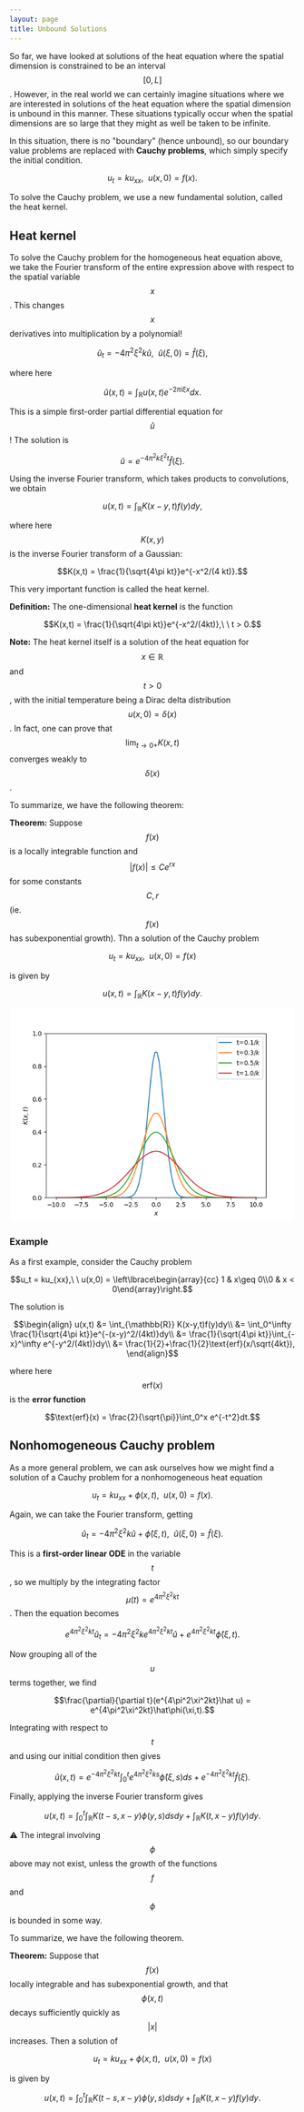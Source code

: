 ```yaml
---
layout: page
title: Unbound Solutions
---
```


So far, we have looked at solutions of the heat equation where the spatial dimension is constrained to be an interval $$[0,L]$$.
However, in the real world we can certainly imagine situations where we are interested in solutions of the heat equation where the spatial dimension is unbound in this manner.
These situations typically occur when the spatial dimensions are so large that they might as well be taken to be infinite.

In this situation, there is no "boundary" (hence unbound), so our boundary value problems are replaced with **Cauchy problems**, which simply specify the initial condition.

$$u_t = ku_{xx},\ \ u(x,0) = f(x).$$

To solve the Cauchy problem, we use a new fundamental solution, called the heat kernel.

## Heat kernel

To solve the Cauchy problem for the homogeneous heat equation above, we take the Fourier transform of the entire expression above with respect to the spatial variable $$x$$.
This changes $$x$$ derivatives into multiplication by a polynomial!

$$\hat u_t = -4\pi^2\xi^2k\hat u,\ \ \hat u(\xi,0) = \hat f(\xi),$$

where here

$$\hat u(x,t) = \int_{\mathbb{R}} u(x,t)e^{-2\pi i\xi x}dx.$$

This is a simple first-order partial differential equation for $$\hat u$$!
The solution is

$$\hat u = e^{-4\pi^2k\xi^2 t}\hat f(\xi).$$

Using the inverse Fourier transform, which takes products to convolutions, we obtain

$$u(x,t) = \int_{\mathbb{R}} K(x-y,t)f(y)dy,$$

where here $$K(x,y)$$ is the inverse Fourier transform of a Gaussian:

$$K(x,t) = \frac{1}{\sqrt{4\pi kt}}e^{-x^2/(4 kt)}.$$

This very important function is called the heat kernel.

**Definition:** The one-dimensional **heat kernel** is the function

$$K(x,t) = \frac{1}{\sqrt{4\pi kt}}e^{-x^2/(4kt)},\ \ t > 0.$$

**Note:** The heat kernel itself is a solution of the heat equation for $$x\in\mathbb{R}$$ and $$t > 0$$, with the initial temperature being a Dirac delta distribution $$u(x,0) = \delta(x)$$.
In fact, one can prove that $$\lim_{t\rightarrow 0+} K(x,t)$$ converges weakly to $$\delta(x)$$.

To summarize, we have the following theorem:

**Theorem:**  Suppose $$f(x)$$ is a locally integrable function and $$\lvert f(x)\rvert \leq Ce^{rx}$$ for some constants $$C,r$$ (ie. $$f(x)$$ has subexponential growth).  Thn a solution of the Cauchy problem

$$u_t = ku_{xx},\ \ u(x,0) = f(x)$$

is given by

$$u(x,t) = \int_{\mathbb{R}} K(x-y,t)f(y)dy.$$

<p align="center"><img width=500 src="fig/012-heat-kernel.png"/></p>

### Example

As a first example, consider the Cauchy problem

$$u_t = ku_{xx},\ \ u(x,0) = \left\lbrace\begin{array}{cc} 1 & x\geq 0\\0 & x < 0\end{array}\right.$$

The solution is

$$\begin{align}
u(x,t)
  &= \int_{\mathbb{R}} K(x-y,t)f(y)dy\\
  &= \int_0^\infty \frac{1}{\sqrt{4\pi kt}}e^{-(x-y)^2/(4kt)}dy\\
  &=  \frac{1}{\sqrt{4\pi kt}}\int_{-x}^\infty e^{-y^2/(4kt)}dy\\
  &=  \frac{1}{2}+\frac{1}{2}\text{erf}(x/\sqrt{4kt}),
\end{align}$$

where here $$\text{erf}(x)$$ is the **error function**

$$\text{erf}(x) = \frac{2}{\sqrt{\pi}}\int_0^x e^{-t^2}dt.$$

## Nonhomogeneous Cauchy problem

As a more general problem, we can ask ourselves how we might find a solution of a Cauchy problem for a nonhomogeneous heat equation


$$u_t = ku_{xx} + \phi(x,t),\ \ u(x,0) = f(x).$$

Again, we can take the Fourier transform, getting

$$\hat u_t = -4\pi^2\xi^2 k\hat u + \hat\phi(\xi,t),\ \ \hat u(\xi,0) = \hat f(\xi).$$

This is a **first-order linear ODE** in the variable $$t$$, so we multiply by the integrating factor $$\mu(t) = e^{4\pi^2\xi^2kt}$$.
Then the equation becomes

$$e^{4\pi^2\xi^2kt}\hat u_t = -4\pi^2\xi^2 ke^{4\pi^2\xi^2kt}\hat u + e^{4\pi^2\xi^2kt}\hat\phi(\xi,t).$$

Now grouping all of the $$u$$ terms together, we find

$$\frac{\partial}{\partial t}(e^{4\pi^2\xi^2kt}\hat u) = e^{4\pi^2\xi^2kt}\hat\phi(\xi,t).$$

Integrating with respect to $$t$$ and using our initial condition then gives

$$\hat u(x,t) = e^{-4\pi^2\xi^2kt}\int_0^t e^{4\pi^2\xi^2ks}\hat \phi(\xi,s)ds + e^{-4\pi^2\xi^2kt}\hat f(\xi).$$

Finally, applying the inverse Fourier transform gives

$$u(x,t) = \int_0^t \int_{\mathbb{R}} K(t-s,x-y)\phi(y,s)dsdy + \int_{\mathbb{R}} K(t,x-y)f(y)dy.$$

:warning:  The integral involving $$\phi$$ above may not exist, unless the growth of the functions $$f$$ and $$\phi$$ is bounded in some way.

To summarize, we have the following theorem.

**Theorem:** Suppose that $$f(x)$$ locally integrable and has subexponential growth, and that $$\phi(x,t)$$ decays sufficiently quickly as $$\lvert x\rvert$$ increases.
Then a solution of 

$$u_t = ku_{xx} + \phi(x,t),\ \ u(x,0) = f(x)$$

is given by

$$u(x,t) = \int_0^t \int_{\mathbb{R}} K(t-s,x-y)\phi(y,s)dsdy + \int_{\mathbb{R}} K(t,x-y)f(y)dy.$$


